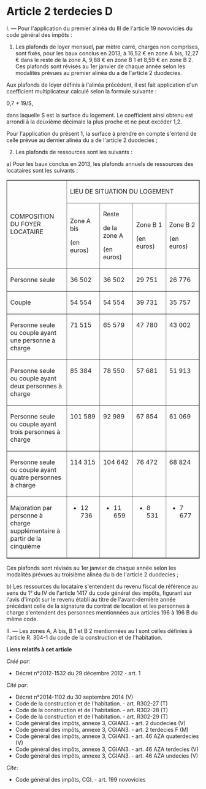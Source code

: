 # Article 2 terdecies D

I. ― Pour l'application du premier alinéa du III de l'article 19 novovicies du code général des impôts : 

1. Les plafonds de loyer mensuel, par mètre carré, charges non comprises, sont fixés, pour les baux conclus en 2013, à 16,52
€ en zone A bis, 12,27 € dans le reste de la zone A, 9,88 € en zone B 1 et 8,59 € en zone B 2. Ces plafonds sont révisés au
1er janvier de chaque année selon les modalités prévues au premier alinéa du a de l'article 2 duodecies. 

Aux plafonds de loyer définis à l'alinéa précédent, il est fait application d'un coefficient multiplicateur calculé selon la
formule suivante : 

0,7 + 19/S, 

dans laquelle S est la surface du logement. Le coefficient ainsi obtenu est arrondi à la deuxième décimale la plus proche et
ne peut excéder 1,2. 

Pour l'application du présent 1, la surface à prendre en compte s'entend de celle prévue au dernier alinéa du a de l'article
2 duodecies ; 

2. Les plafonds de ressources sont les suivants : 

a) Pour les baux conclus en 2013, les plafonds annuels de ressources des locataires sont les suivants : 

<table cellpadding="0" border="1" cellspacing="0" align="center" width="680">
  <tbody>
    <tr>
      <td rowspan="2" width="227">

COMPOSITION DU FOYER LOCATAIRE

</td>
      <td colspan="4" width="454">

LIEU DE SITUATION DU LOGEMENT

</td>
    </tr>
    <tr>
      <td width="113">

Zone A bis

(en euros)

</td>
      <td width="113">

Reste

de la zone A

(en euros)

</td>
      <td width="113">

Zone B 1

(en euros)

</td>
      <td width="113">

Zone B 2

(en euros)

</td>
    </tr>
    <tr>
      <td width="227" valign="top">

Personne seule

</td>
      <td valign="top" width="113">

36 502

</td>
      <td width="113" valign="top">

36 502

</td>
      <td width="113" valign="top">

29 751

</td>
      <td width="113" valign="top">

26 776

</td>
    </tr>
    <tr>
      <td valign="top" width="227">

Couple

</td>
      <td width="113" valign="top">

54 554

</td>
      <td width="113" valign="top">

54 554

</td>
      <td valign="top" width="113">

39 731

</td>
      <td valign="top" width="113">

35 757

</td>
    </tr>
    <tr>
      <td width="227" valign="top">

Personne seule ou couple ayant une personne à charge

</td>
      <td width="113" valign="top">

71 515

</td>
      <td valign="top" width="113">

65 579

</td>
      <td valign="top" width="113">

47 780

</td>
      <td valign="top" width="113">

43 002

</td>
    </tr>
    <tr>
      <td valign="top" width="227">

Personne seule ou couple ayant deux personnes à charge

</td>
      <td width="113" valign="top">

85 384

</td>
      <td valign="top" width="113">

78 550

</td>
      <td valign="top" width="113">

57 681

</td>
      <td valign="top" width="113">

51 913

</td>
    </tr>
    <tr>
      <td width="227" valign="top">

Personne seule ou couple ayant trois personnes à charge

</td>
      <td width="113" valign="top">

101 589

</td>
      <td valign="top" width="113">

92 989

</td>
      <td width="113" valign="top">

67 854

</td>
      <td valign="top" width="113">

61 069

</td>
    </tr>
    <tr>
      <td valign="top" width="227">

Personne seule ou couple ayant quatre personnes à charge

</td>
      <td width="113" valign="top">

114 315

</td>
      <td width="113" valign="top">

104 642

</td>
      <td width="113" valign="top">

76 472

</td>
      <td width="113" valign="top">

68 824

</td>
    </tr>
    <tr>
      <td width="227" valign="top">

Majoration par personne à charge supplémentaire à partir de la cinquième

</td>
      <td width="113" valign="top">

+ 12 736

</td>
      <td width="113" valign="top">

+ 11 659

</td>
      <td valign="top" width="113">

+ 8 531

</td>
      <td width="113" valign="top">

+ 7 677

</td>
    </tr>
  </tbody>
</table>

Ces plafonds sont révisés au 1er janvier de chaque année selon les modalités prévues au troisième alinéa du b de l'article 2
duodecies ; 

b) Les ressources du locataire s'entendent du revenu fiscal de référence au sens du 1° du IV de l'article 1417 du code
général des impôts, figurant sur l'avis d'impôt sur le revenu établi au titre de l'avant-dernière année précédant celle de la
signature du contrat de location et les personnes à charge s'entendent des personnes mentionnées aux articles 196 à 196 B du
même code. 

II. ― Les zones A, A bis, B 1 et B 2 mentionnées au I sont celles définies à l'article R. 304-1 du code de la construction et
de l'habitation.

**Liens relatifs à cet article**

_Créé par_:

  - Décret n°2012-1532 du 29 décembre 2012 - art. 1

_Cité par_:

  - Décret n°2014-1102 du 30 septembre 2014 (V)
  - Code de la construction et de l'habitation. - art. R302-27 (T)
  - Code de la construction et de l'habitation. - art. R302-28 (T)
  - Code de la construction et de l'habitation. - art. R302-29 (T)
  - Code général des impôts, annexe 3, CGIAN3. - art. 2 duodecies (V)
  - Code général des impôts, annexe 3, CGIAN3. - art. 2 terdecies F (M)
  - Code général des impôts, annexe 3, CGIAN3. - art. 46 AZA quaterdecies (V)
  - Code général des impôts, annexe 3, CGIAN3. - art. 46 AZA terdecies (V)
  - Code général des impôts, annexe 3, CGIAN3. - art. 46 AZA undecies (V)

_Cite_:

  - Code général des impôts, CGI. - art. 199 novovicies
